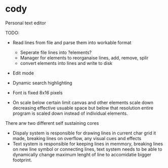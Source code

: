 # cody
Personal text editor 

TODO:

* Read lines from file and parse them into workable format
  * Seperate file lines into ?elements?
  * Manager for elements to reorganaise lines, add, remove, splir
  * convert elements into lines and write to disk
* Edit mode
* Dynamic search highlighting 

* Font is fixed 8x16 pixels
* On scale below certain limit canvas and other elements scale down decreasing effective usuable space but below that resolution entire program is scaled down instead of individual elements. 

There arw two different self sustaining cores
* Dispaly system is responsible for drawing lines in current char grid it made, breaking lines on overflow, any visual cues and effects
* Text system is responsible for keeping lines in memmory, breaking lines on new line symbol or connecting lines, text system needs to be able to dynamically change maximum lenght of line to accomidatie bigger footprint.
